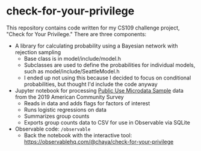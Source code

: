# check-for-your-privilege

This repository contains code written for my CS109 challenge project, "Check for Your Privilege." There are three components:
* A library for calculating probability using a Bayesian network with rejection sampling
  * Base class is in model/include/model.h
  * Subclasses are used to define the probabilities for individual models, such as model/include/SeattleModel.h
  * I ended up not using this because I decided to focus on conditional probabilities, but thought I'd include the code anyway
* Jupyter notebook for processing [Public Use Microdata Sample](https://www.census.gov/programs-surveys/acs/microdata.html) data from the 2019 American Community Survey
  * Reads in data and adds flags for factors of interest
  * Runs logistic regressions on data
  * Summarizes group counts
  * Exports group counts data to CSV for use in Observable via SQLite
* Observable code: ```/observable```
  * Back the notebook with the interactive tool: https://observablehq.com/@chaya/check-for-your-privilege